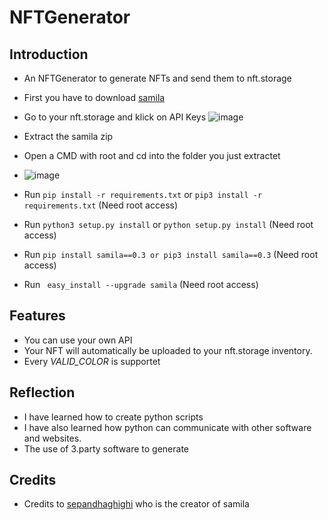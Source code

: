 # NFTGenerator
## Introduction 
- An NFTGenerator to generate NFTs and send them to nft.storage
- First you have to download [samila](https://github.com/sepandhaghighi/samila)
- Go to your nft.storage and klick on API Keys
![image](https://user-images.githubusercontent.com/96227533/146332099-e69aa974-5a64-40fd-9899-ea390efb32de.png)
- Extract the samila zip
- Open a CMD with root and cd into the folder you just extractet
- ![image](https://user-images.githubusercontent.com/96227533/146335024-6a704994-ab9c-4603-bcf9-b6f0b4e1f1c6.png)

- Run ``` pip install -r requirements.txt ``` or ``` pip3 install -r requirements.txt ``` (Need root access)
- Run ``` python3 setup.py install ``` or ``` python setup.py install ``` (Need root access)
- Run ``` pip install samila==0.3 or pip3 install samila==0.3 ``` (Need root access)
- Run ``` easy_install --upgrade samila``` (Need root access)
## Features
-  You can use your own API
-  Your NFT will automatically be uploaded to your nft.storage inventory.
-  Every *VALID_COLOR* is supportet

## Reflection
- I have learned how to create python scripts
- I have also learned how python can communicate with other software and websites.
- The use of 3.party software to generate

## Credits
- Credits to [sepandhaghighi](https://github.com/sepandhaghighi) who is the creator of samila

